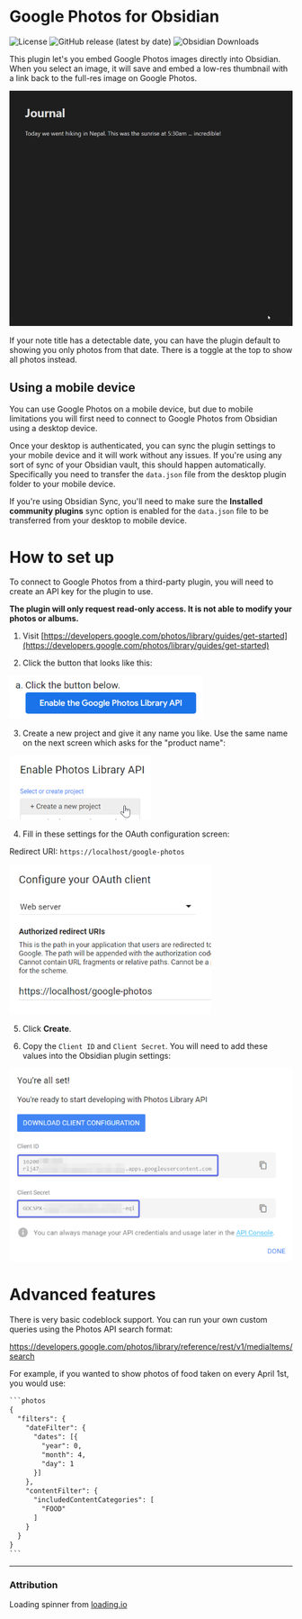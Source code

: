 # Google Photos for Obsidian

![License](https://img.shields.io/github/license/alangrainger/obsidian-google-photos)
![GitHub release (latest by date)](https://img.shields.io/github/v/release/alangrainger/obsidian-google-photos?style=flat-square)
![Obsidian Downloads](https://img.shields.io/github/downloads/alangrainger/obsidian-google-photos/total)

This plugin let's you embed Google Photos images directly into Obsidian. When you select an image, it will save and embed a low-res thumbnail with a link back to the full-res image on Google Photos.

![](img/demo.gif)

If your note title has a detectable date, you can have the plugin default to showing you only photos from that date. There is a toggle at the top to show all photos instead.

## Using a mobile device

You can use Google Photos on a mobile device, but due to mobile limitations you will first need to connect to Google Photos from Obsidian using a desktop device.

Once your desktop is authenticated, you can sync the plugin settings to your mobile device and it will work without any issues. If you're using any sort of sync of your Obsidian vault, this should happen automatically. Specifically you need to transfer the `data.json` file from the desktop plugin folder to your mobile device.

If you're using Obsidian Sync, you'll need to make sure the **Installed community plugins** sync option is enabled for the `data.json` file to be transferred from your desktop to mobile device.

# How to set up

To connect to Google Photos from a third-party plugin, you will need to create an API key for the plugin to use.

**The plugin will only request read-only access. It is not able to modify your photos or albums.**

1. Visit [https://developers.google.com/photos/library/guides/get-started](https://developers.google.com/photos/library/guides/get-started)


2. Click the button that looks like this:

![](img/setup-enable.png)

3. Create a new project and give it any name you like. 
Use the same name on the next screen which asks for the "product name":

![](img/setup-create-project.png)

4. Fill in these settings for the OAuth configuration screen:

Redirect URI: `https://localhost/google-photos`

![x200](img/setup-oauth.png)

5. Click **Create**.


6. Copy the `Client ID` and `Client Secret`. You will need to add these values into the Obsidian plugin settings:

![](img/setup-client-conf.png)

# Advanced features

There is very basic codeblock support. You can run your own custom queries using the Photos API search format:

https://developers.google.com/photos/library/reference/rest/v1/mediaItems/search

For example, if you wanted to show photos of food taken on every April 1st, you would use:

````
```photos
{
  "filters": {
    "dateFilter": {
      "dates": [{
        "year": 0,
        "month": 4,
        "day": 1
      }]
    },
    "contentFilter": {
      "includedContentCategories": [
        "FOOD"
      ]
    }
  }
}
```
````

---

### Attribution

Loading spinner from [loading.io](https://loading.io/)
